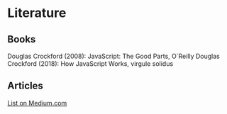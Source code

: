 # Literature

## Books
Douglas Crockford (2008): JavaScript: The Good Parts, O`Reilly
Douglas Crockford (2018): How JavaScript Works, virgule solidus

## Articles
[List on Medium.com](https://medium.com/@fh_89268/list/web-engineering-9669c9352090)
